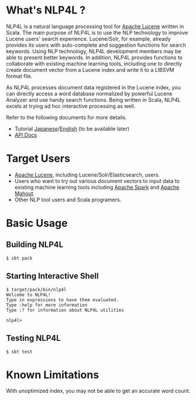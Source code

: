 # What's NLP4L ?

NLP4L is a natural language processing tool for [Apache Lucene](https://lucene.apache.org/core/) written in Scala. The main purpose of NLP4L is to use the NLP technology to improve Lucene users' search experience. Lucene/Solr, for example, already provides its users with auto-complete and suggestion functions for search keywords. Using NLP technology, NLP4L development members may be able to present better keywords. In addition, NLP4L provides functions to collaborate with existing machine learning tools, including one to directly create document vector from a Lucene index and write it to a LIBSVM format file.

As NLP4L processes document data registered in the Lucene index, you can directly access a word database normalized by powerful Lucene Analyzer and use handy search functions. Being written in Scala, NLP4L excels at trying ad hoc interactive processing as well. 

Refer to the following documents for more details.

- Tutorial [Japanese](http://nlp4l.github.io/tutorial_ja.html)/[English](http://nlp4l.github.io/tutorial.html) (to be available later)
- [API Docs](http://nlp4l.github.io/api/index.html)

# Target Users 

- [Apache Lucene](https://lucene.apache.org/core/), including Lucene/Solr/Elasticsearch, users.
- Users who want to try out various document vectors to input data to existing machine learning tools including [Apache Spark](https://spark.apache.org/) and [Apache Mahout](http://mahout.apache.org/).
- Other NLP tool users and Scala programers.

# Basic Usage

## Building NLP4L 

```shell
$ sbt pack
```

## Starting Interactive Shell 

```shell
$ target/pack/bin/nlp4l
Welcome to NLP4L!
Type in expressions to have them evaluated.
Type :help for more information
Type :? for information about NLP4L utilities

nlp4l> 
```

## Testing NLP4L

```shell
$ sbt test
```

# Known Limitations

With unoptimized index, you may not be able to get an accurate word count.
